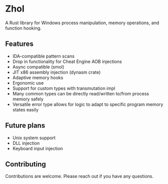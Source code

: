 # Zhol

A Rust library for Windows process manipulation, memory operations, and function hooking.

## Features

- IDA-compatible pattern scans
- Drop in functionality for Cheat Engine AOB injections
- Async compatible (smol)
- JIT x86 assembly injection (dynasm crate)
- Adaptive memory hooks
- Ergonomic use
- Support for custom types with transmutation impl
- Many common types can be directly read/written to/from process memory safely
- Versatile error type allows for logic to adapt to specific program memory states easily

## Future plans
- Unix system support
- DLL injection
- Keyboard input injection

## Contributing

Contributions are welcome. Please reach out if you have any questions.